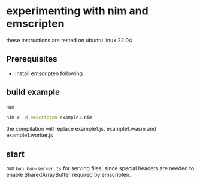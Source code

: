 # experimenting with nim and emscripten

these instructions are tested on ubuntu linux 22.04

## Prerequisites

- install emscripten following

## build example

run

```bash
nim c -d:emscripten example1.nim
```

the compilation will replace example1.js, example1.wasm and example1.worker.js

## start

run `bun bun-server.ts` for serving files, since special headers are needed to enable SharedArrayBuffer required by emscripten.
